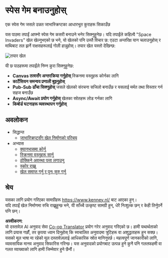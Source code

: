 <!--
CO_OP_TRANSLATOR_METADATA:
{
  "original_hash": "c40a698395ee5102715f7880bba3f2e7",
  "translation_date": "2025-08-25T22:01:58+00:00",
  "source_file": "6-space-game/README.md",
  "language_code": "ne"
}
-->
# स्पेस गेम बनाउनुहोस्

एक स्पेस गेम जसले उन्नत जाभास्क्रिप्टका आधारभूत कुराहरू सिकाउँछ

यस पाठमा तपाईं आफ्नो स्पेस गेम कसरी बनाउने भनेर सिक्नुहुनेछ। यदि तपाईंले कहिल्यै "Space Invaders" खेल खेल्नुभएको छ भने, यो खेलको पनि उस्तै विचार छ: एउटा अन्तरिक्ष यान चलाउनुहोस् र माथिबाट तल झर्ने राक्षसहरूलाई गोली हान्नुहोस्। तयार खेल यस्तो देखिन्छ:

![तयार खेल](../../../6-space-game/images/pewpew.gif)

यी छ पाठहरूमा तपाईंले निम्न कुरा सिक्नुहुनेछ:

- **Canvas तत्वसँग अन्तरक्रिया गर्नुहोस्** स्क्रिनमा वस्तुहरू कोर्नका लागि
- **कार्टेसियन समन्वय प्रणाली बुझ्नुहोस्**
- **Pub-Sub ढाँचा सिक्नुहोस्** जसले खेलको संरचना सजिलो बनाउँछ र यसलाई मर्मत तथा विस्तार गर्न सहज बनाउँछ
- **Async/Await प्रयोग गर्नुहोस्** खेलका स्रोतहरू लोड गर्नका लागि
- **किबोर्ड घटनाहरू व्यवस्थापन गर्नुहोस्**

## अवलोकन

- सिद्धान्त
   - [जाभास्क्रिप्टसँग खेल निर्माणको परिचय](1-introduction/README.md)
- अभ्यास
   - [क्यानभासमा कोर्नु](2-drawing-to-canvas/README.md)
   - [स्क्रिनमा वस्तुहरू सार्नु](3-moving-elements-around/README.md)
   - [ठोक्किने अवस्था पत्ता लगाउनु](4-collision-detection/README.md)
   - [स्कोर राख्नु](5-keeping-score/README.md)
   - [खेल समाप्त गर्नु र पुनः सुरु गर्नु](6-end-condition/README.md)

## श्रेय

यसका लागि प्रयोग गरिएका सामग्रीहरू https://www.kenney.nl/ बाट आएका हुन्।  
यदि तपाईं खेल निर्माणमा रुचि राख्नुहुन्छ भने, यी साँच्चै उत्कृष्ट सामग्री हुन्, धेरै निःशुल्क छन् र केही तिर्नुपर्ने पनि छन्।

**अस्वीकरण**:  
यो दस्तावेज़ AI अनुवाद सेवा [Co-op Translator](https://github.com/Azure/co-op-translator) प्रयोग गरेर अनुवाद गरिएको छ। हामी यथार्थताको लागि प्रयास गर्छौं, तर कृपया ध्यान दिनुहोस् कि स्वचालित अनुवादमा त्रुटिहरू वा अशुद्धताहरू हुन सक्छ। यसको मूल भाषा मा रहेको मूल दस्तावेज़लाई आधिकारिक स्रोत मानिनुपर्छ। महत्वपूर्ण जानकारीको लागि, व्यावसायिक मानव अनुवाद सिफारिस गरिन्छ। यस अनुवादको प्रयोगबाट उत्पन्न हुने कुनै पनि गलतफहमी वा गलत व्याख्याको लागि हामी जिम्मेवार हुने छैनौं।